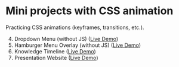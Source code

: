 # Mini projects with CSS animation
Practicing CSS animations (keyframes, transitions, etc.).
    
4. Dropdown Menu (without JS) ([Live Demo](https://zr-dropdown-menu.netlify.app/))
3. Hamburger Menu Overlay (without JS) ([Live Demo](https://zr-hamburger-menu-overlay.netlify.app/))
2. Knowledge Timeline ([Live Demo](https://zr-knowledge-timeline.netlify.app/))
1. Presentation Website ([Live Demo](https://zr-presentation.netlify.app/))
